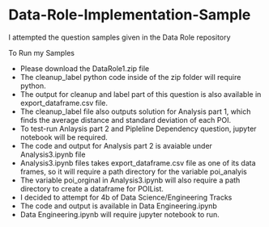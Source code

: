 # Data-Role-Implementation-Sample
I attempted the question samples given in the Data Role repository

To Run my Samples
- Please download the DataRole1.zip file
- The cleanup_label python code inside of the zip folder will require python.
- The output for cleanup and label part of this question is also available in export_dataframe.csv file.
- The cleanup_label file also outputs solution for Analysis part 1, which finds the average distance and standard deviation of each POI.
- To test-run Anlaysis part 2 and Pipleline Dependency question, jupyter notebook will be required.
- The code and output for Analysis part 2 is avaiable under Analysis3.ipynb file
- Analysis3.ipynb files takes export_dataframe.csv file as one of its data frames, so it will require a path directory for the variable poi_analyis
- The variable poi_orginal in Analysis3.ipynb will also require a path directory to create a dataframe for POIList.
- I decided to attempt for 4b of Data Science/Engineering Tracks
- The code and output is available in Data Engineering.ipynb
- Data Engineering.ipynb will require jupyter notebook to run. 
